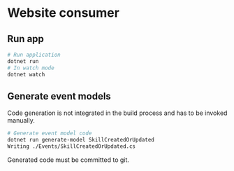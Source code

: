 # Website consumer

## Run app

```bash
# Run application
dotnet run
# In watch mode
dotnet watch
```

## Generate event models

Code generation is not integrated in the build process and has to be invoked manually.

```bash
# Generate event model code
dotnet run generate-model SkillCreatedOrUpdated
Writing ./Events/SkillCreatedOrUpdated.cs
```

Generated code must be committed to git.
